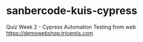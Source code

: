 # sanbercode-kuis-cypress
Quiz Week 2 - Cypress Automation Testing from web https://demowebshop.tricentis.com
